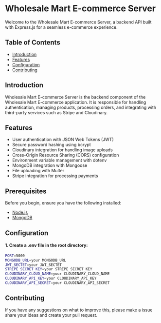 # Wholesale Mart E-commerce Server

Welcome to the Wholesale Mart E-commerce Server, a backend API built with Express.js for a seamless e-commerce experience.

## Table of Contents

- [Introduction](#introduction)
- [Features](#features)
- [Configuration](#configuration)
- [Contributing](#contributing)

## Introduction

Wholesale Mart E-commerce Server is the backend component of the Wholesale Mart E-commerce application. It is responsible for handling authentication, managing products, processing orders, and integrating with third-party services such as Stripe and Cloudinary.

## Features

- User authentication with JSON Web Tokens (JWT)
- Secure password hashing using bcrypt
- Cloudinary integration for handling image uploads
- Cross-Origin Resource Sharing (CORS) configuration
- Environment variable management with dotenv
- MongoDB integration with Mongoose
- File uploading with Multer
- Stripe integration for processing payments

## Prerequisites

Before you begin, ensure you have the following installed:

- [Node.js](https://nodejs.org/)
- [MongoDB](https://www.mongodb.com/)

## Configuration

#### 1. Create a .env file in the root directory:

```bash
PORT=5000
MONGODB_URL=your MONGODB_URL
JWT_SECTET=your JWT_SECTET
STRIPE_SECRET_KEY=your STRIPE_SECRET_KEY
CLOUDINARY_CLOUD_NAME=your CLOUDINARY_CLOUD_NAME
CLOUDINARY_API_KEY=your CLOUDINARY_API_KEY
CLOUDINARY_API_SECRET=your CLOUDINARY_API_SECRET
```

## Contributing

If you have any suggestions on what to improve this, please make a issue share your ideas and create your pull request.
